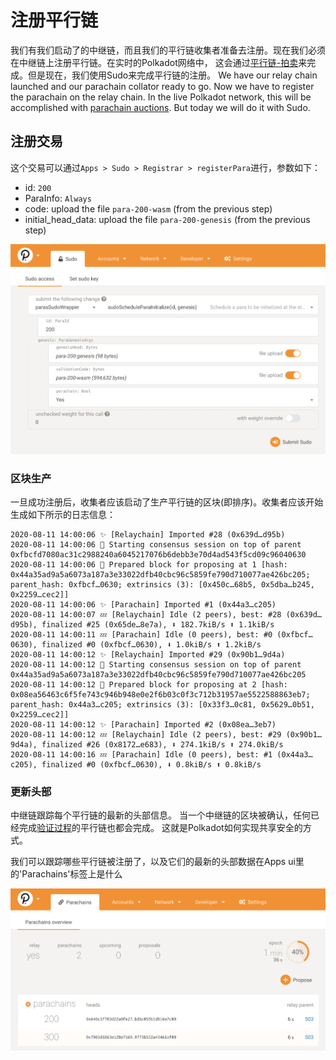 # 注册平行链

我们有我们启动了的中继链，而且我们的平行链收集者准备去注册。现在我们必须在中继链上注册平行链。在实时的Polkadot网络中，
这会通过[平行链-拍卖](https://wiki.polkadot.network/docs/en/learn-auction)来完成。但是现在，我们使用Sudo来完成平行链的注册。
We have our relay chain launched and our parachain collator ready to go. Now we have to register the
parachain on the relay chain. In the live Polkadot network, this will be accomplished with
[parachain auctions](https://wiki.polkadot.network/docs/en/learn-auction). But today we will do it
with Sudo.

## 注册交易

这个交易可以通过`Apps > Sudo > Registrar > registerPara`进行，参数如下：


- id: `200`
- ParaInfo: `Always`
- code: upload the file `para-200-wasm` (from the previous step)
- initial_head_data: upload the file `para-200-genesis` (from the previous step)

![Registration screenshot](../../assets/img/registration-screenshot.png)

### 区块生产

一旦成功注册后，收集者应该启动了生产平行链的区块(即排序)。收集者应该开始生成如下所示的日志信息：


```
2020-08-11 14:00:06 ✨ [Relaychain] Imported #28 (0x639d…d95b)
2020-08-11 14:00:06 🙌 Starting consensus session on top of parent 0xfbcfd7080ac31c2988240a6045217076b6debb3e70d4ad543f5cd09c96040630
2020-08-11 14:00:06 🎁 Prepared block for proposing at 1 [hash: 0x44a35ad9a5a6073a187a3e33022dfb40cbc96c5859fe790d710077ae426bc205; parent_hash: 0xfbcf…0630; extrinsics (3): [0x450c…68b5, 0x5dba…b245, 0x2259…cec2]]
2020-08-11 14:00:06 ✨ [Parachain] Imported #1 (0x44a3…c205)
2020-08-11 14:00:07 💤 [Relaychain] Idle (2 peers), best: #28 (0x639d…d95b), finalized #25 (0x65de…8e7a), ⬇ 182.7kiB/s ⬆ 1.1kiB/s
2020-08-11 14:00:11 💤 [Parachain] Idle (0 peers), best: #0 (0xfbcf…0630), finalized #0 (0xfbcf…0630), ⬇ 1.0kiB/s ⬆ 1.2kiB/s
2020-08-11 14:00:12 ✨ [Relaychain] Imported #29 (0x90b1…9d4a)
2020-08-11 14:00:12 🙌 Starting consensus session on top of parent 0x44a35ad9a5a6073a187a3e33022dfb40cbc96c5859fe790d710077ae426bc205
2020-08-11 14:00:12 🎁 Prepared block for proposing at 2 [hash: 0x08ea56463c6f5fe743c946b948e0e2f6b03c0f3c712b31957ae5522588863eb7; parent_hash: 0x44a3…c205; extrinsics (3): [0x33f3…0c81, 0x5629…0b51, 0x2259…cec2]]
2020-08-11 14:00:12 ✨ [Parachain] Imported #2 (0x08ea…3eb7)
2020-08-11 14:00:12 💤 [Relaychain] Idle (2 peers), best: #29 (0x90b1…9d4a), finalized #26 (0x8172…e683), ⬇ 274.1kiB/s ⬆ 274.0kiB/s
2020-08-11 14:00:16 💤 [Parachain] Idle (0 peers), best: #1 (0x44a3…c205), finalized #0 (0xfbcf…0630), ⬇ 0.8kiB/s ⬆ 0.8kiB/s
```

### 更新头部

中继链跟踪每个平行链的最新的头部信息。
当一个中继链的区块被确认，任何已经完成[验证过程](https://polkadot.network/the-path-of-a-parachain-block/)的平行链也都会完成。
这就是Polkadot如何实现共享安全的方式。


我们可以跟踪哪些平行链被注册了，以及它们的最新的头部数据在Apps ui里的'Parachains'标签上是什么


![Parachain Head Information](../../assets/img/parachain-summary-screenshot.png)
